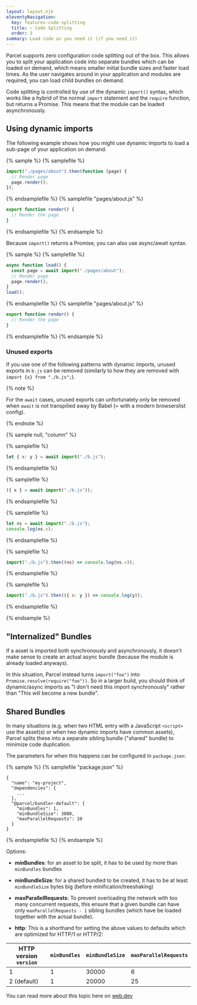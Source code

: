 ```yaml
---
layout: layout.njk
eleventyNavigation:
  key: features-code-splitting
  title: ✂️ Code Splitting
  order: 3
summary: Load code as you need it (if you need it)
---
```


Parcel supports zero configuration code splitting out of the box. This allows you to split your application code into separate bundles which can be loaded on demand, which means smaller initial bundle sizes and faster load times. As the user navigates around in your application and modules are required, you can load child bundles on demand.

Code splitting is controlled by use of the dynamic `import()` syntax, which works like a hybrid of the normal `import` statement and the `require` function, but returns a Promise. This means that the module can be loaded asynchronously.

## Using dynamic imports

The following example shows how you might use dynamic imports to load a sub-page of your application on demand.

{% sample %}
{% samplefile %}

```js
import("./pages/about").then(function (page) {
  // Render page
  page.render();
});
```

{% endsamplefile %}
{% samplefile "pages/about.js" %}

```js
export function render() {
  // Render the page
}
```

{% endsamplefile %}
{% endsample %}

Because `import()` returns a Promise, you can also use async/await syntax.

{% sample %}
{% samplefile %}

```js
async function load() {
  const page = await import("./pages/about");
  // Render page
  page.render();
}
load();
```

{% endsamplefile %}
{% samplefile "pages/about.js" %}

```js
export function render() {
  // Render the page
}
```

{% endsamplefile %}
{% endsample %}

### Unused exports

If you use one of the following patterns with dynamic imports, unused exports in `b.js` can be removed (similarly to how they are removed with `import {x} from "./b.js";`).

{% note %}

For the `await` cases, unused exports can unfortunately only be removed when `await` is not transpilied away by Babel (= with a modern browserslist config).

{% endnote %}

{% sample null, "column" %}

{% samplefile %}

```js
let { x: y } = await import("./b.js");
```

{% endsamplefile %}

{% samplefile %}

```js
({ x } = await import("./b.js"));
```

{% endsamplefile %}

{% samplefile %}

```js
let ns = await import("./b.js");
console.log(ns.x);
```

{% endsamplefile %}

{% samplefile %}

```js
import("./b.js").then((ns) => console.log(ns.x));
```

{% endsamplefile %}

{% samplefile %}

```js
import("./b.js").then(({ x: y }) => console.log(y));
```

{% endsamplefile %}

{% endsample %}

## "Internalized" Bundles

If a asset is imported both synchronously and asynchronously, it doesn't make sense to create an actual async bundle (because the module is already loaded anyways).

In this situation, Parcel instead turns `import("foo")` into `Promise.resolve(require("foo"))`. So in a larger build, you should think of dynamic/async imports as "I don't need this import synchronously" rather than "This will become a new bundle".

## Shared Bundles

In many situations (e.g. when two HTML entry with a JavaScript `<script>` use the asset(s) or when two dynamic imports have common assets), Parcel splits these into a separate sibling bundle ("shared" bundle) to minimize code duplication.

The parameters for when this happens can be configured in `package.json`:

{% sample %}
{% samplefile "package.json" %}

```json5
{
  "name": "my-project",
  "dependencies": {
    ...
  },
  "@parcel/bundler-default": {
    "minBundles": 1,
    "minBundleSize": 3000,
    "maxParallelRequests": 20
  }
}
```

{% endsamplefile %}
{% endsample %}

Options:

- **minBundles**: for an asset to be split, it has to be used by more than `minBundles` bundles
- **minBundleSize**: for a shared bundled to be created, it has to be at least `minBundleSize` bytes big (before minification/treeshaking)
- **maxParallelRequests**: To prevent overloading the network with too many concurrent requests, this ensure that a given bundle can have only `maxParallelRequests - 1` sibling bundles (which have be loaded together with the actual bundle).

- **http**: This is a shorthand for setting the above values to defaults which are optimized for HTTP/1 or HTTP/2:

| HTTP version `version` | `minBundles` | `minBundleSize` | `maxParallelRequests` |
| ---------------------- | ------------ | --------------- | --------------------- |
| 1                      | 1            | 30000           | 6                     |
| 2 (default)            | 1            | 20000           | 25                    |

You can read more about this topic here on [web.dev](https://web.dev/granular-chunking-nextjs/)

<!--

## Bundle resolution

TODO ???

Parcel infers the location of bundles automatically. This is done in the [bundle-url](https://github.com/parcel-bundler/parcel/blob/master/packages/core/parcel-bundler/src/builtins/bundle-url.js) module, and uses the stack trace to determine the path where the initial bundle was loaded.

This means you don't need to configure where bundles should be loaded from, but also means you must serve the bundles from the same location.

Parcel currently resolves bundles at the following protocols: `http`, `https`, `file`, `ftp`, `chrome-extension` and `moz-extension`.

-->
